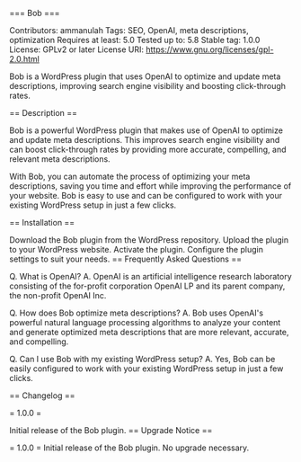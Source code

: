 === Bob ===

Contributors: ammanulah
Tags: SEO, OpenAI, meta descriptions, optimization
Requires at least: 5.0
Tested up to: 5.8
Stable tag: 1.0.0
License: GPLv2 or later
License URI: https://www.gnu.org/licenses/gpl-2.0.html

Bob is a WordPress plugin that uses OpenAI to optimize and update meta descriptions, improving search engine visibility and boosting click-through rates.

== Description ==

Bob is a powerful WordPress plugin that makes use of OpenAI to optimize and update meta descriptions. This improves search engine visibility and can boost click-through rates by providing more accurate, compelling, and relevant meta descriptions.

With Bob, you can automate the process of optimizing your meta descriptions, saving you time and effort while improving the performance of your website. Bob is easy to use and can be configured to work with your existing WordPress setup in just a few clicks.

== Installation ==

Download the Bob plugin from the WordPress repository.
Upload the plugin to your WordPress website.
Activate the plugin.
Configure the plugin settings to suit your needs.
== Frequently Asked Questions ==

Q. What is OpenAI?
A. OpenAI is an artificial intelligence research laboratory consisting of the for-profit corporation OpenAI LP and its parent company, the non-profit OpenAI Inc.

Q. How does Bob optimize meta descriptions?
A. Bob uses OpenAI's powerful natural language processing algorithms to analyze your content and generate optimized meta descriptions that are more relevant, accurate, and compelling.

Q. Can I use Bob with my existing WordPress setup?
A. Yes, Bob can be easily configured to work with your existing WordPress setup in just a few clicks.

== Changelog ==

= 1.0.0 =

Initial release of the Bob plugin.
== Upgrade Notice ==

= 1.0.0 =
Initial release of the Bob plugin. No upgrade necessary.
